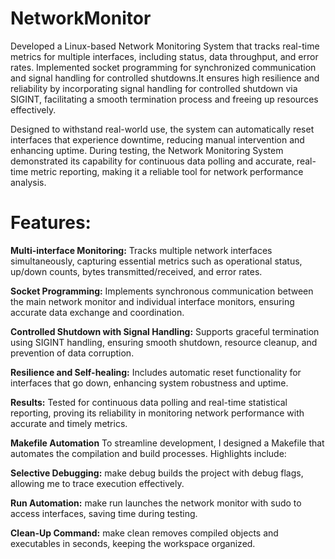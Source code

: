 # NetworkMonitor
Developed a Linux-based Network Monitoring System that tracks real-time metrics for multiple interfaces, including status, data throughput, and error rates. Implemented socket programming for synchronized communication and signal handling for controlled shutdowns.It ensures high resilience and reliability by incorporating signal handling for controlled shutdown via SIGINT, facilitating a smooth termination process and freeing up resources effectively.

Designed to withstand real-world use, the system can automatically reset interfaces that experience downtime, reducing manual intervention and enhancing uptime. During testing, the Network Monitoring System demonstrated its capability for continuous data polling and accurate, real-time metric reporting, making it a reliable tool for network performance analysis.

# Features:

**Multi-interface Monitoring:** Tracks multiple network interfaces simultaneously, capturing essential metrics such as operational status, up/down counts, bytes transmitted/received, and error rates.

**Socket Programming:** Implements synchronous communication between the main network monitor and individual interface monitors, ensuring accurate data exchange and coordination.

**Controlled Shutdown with Signal Handling:** Supports graceful termination using SIGINT handling, ensuring smooth shutdown, resource cleanup, and prevention of data corruption.

**Resilience and Self-healing:** Includes automatic reset functionality for interfaces that go down, enhancing system robustness and uptime.

**Results:** Tested for continuous data polling and real-time statistical reporting, proving its reliability in monitoring network performance with accurate and timely metrics.

**Makefile Automation**
To streamline development, I designed a Makefile that automates the compilation and build processes. Highlights include:

**Selective Debugging:** make debug builds the project with debug flags, allowing me to trace execution effectively.

**Run Automation:** make run launches the network monitor with sudo to access interfaces, saving time during testing.

**Clean-Up Command:** make clean removes compiled objects and executables in seconds, keeping the workspace organized.
